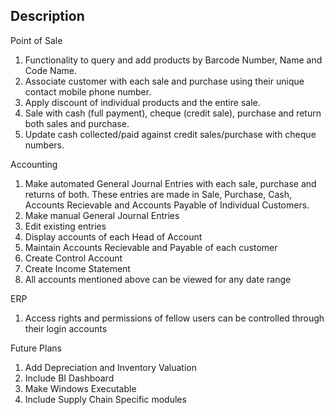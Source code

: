 ## Description 

Point of Sale
1. Functionality to query and add products by Barcode Number, Name and Code Name.
2. Associate customer with each sale and purchase using their unique contact mobile phone number.
3. Apply discount of individual products and the entire sale.
4. Sale with cash (full payment), cheque (credit sale), purchase and return both sales and purchase.
5. Update cash collected/paid against credit sales/purchase with cheque numbers.

Accounting

1. Make automated General Journal Entries with each sale, purchase and returns of both. These entries are made in Sale, Purchase, Cash, Accounts Recievable and Accounts Payable of Individual Customers.
2. Make manual General Journal Entries
3. Edit existing entries
4. Display accounts of each Head of Account
5. Maintain Accounts Recievable and Payable of each customer
6. Create Control Account
7. Create Income Statement
8. All accounts mentioned above can be viewed for any date range

ERP

1. Access rights and permissions of fellow users can be controlled through their login accounts

Future Plans
1. Add Depreciation and Inventory Valuation
2. Include BI Dashboard
3. Make Windows Executable
4. Include Supply Chain Specific modules

